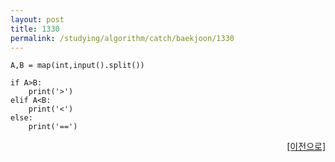 ```yaml
---
layout: post
title: 1330
permalink: /studying/algorithm/catch/baekjoon/1330
---
```


```
A,B = map(int,input().split())

if A>B:
    print('>')
elif A<B:
    print('<')
else:
    print('==')
```
  
    
    
<div style="text-align: right"> <a href = 'https://namhyo01.github.io/studying/algorithm/catch/baekjoon'> [이전으로] </a> </div>
